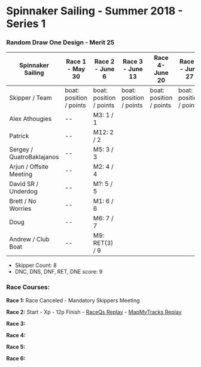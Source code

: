 # Spinnaker Sailing - Summer 2018 - Series 1
### Random Draw One Design - Merit 25

| Spinnaker Sailing | Race 1 - May 30 | Race 2 - June 6 | Race 3 - June 13 | Race 4- June 20 | Race 5 - June 27 | Race 6 - Jul 11 | Series Points | Final Series Points |
| --- | --- | --- | --- | --- | --- | --- | --- | --- |
| Skipper / Team    | boat: position / points | boat: position / points | boat: position / points | boat: position / points | boat: position / points | boat: position / points | | Best 5 Races |
| Alex Athougies | -- | M3: 1 / 1 | | | | | 1 | 1 |
| Patrick | -- | M12: 2 / 2 | | | | | 2 | 2 |
| Sergey / QuatroBaklajanos | -- | M5: 3 / 3 | | | | | 3 | 3 |
| Arjun / Offsite Meeting | -- | M2: 4 / 4 | | | | | 4 | 4 |
| David SR / Underdog | -- | M?: 5 / 5 | | | | | 5 | 5 |
| Brett / No Worries | -- | M1: 6 / 6 | | | | | 6 | 6 |
| Doug | -- | M6: 7 / 7 | | | | | 7 | 7 |
| Andrew / Club Boat | -- | M9: RET(3) / 9 | | | | | 9 | 9 |

* Skipper Count: 8
* DNC, DNS, DNF, RET, DNE score: 9


### Race Courses:
**Race 1:** Race Canceled - Mandatory Skippers Meeting

**Race 2:** Start - Xp - 12p Finish - [RaceQs Replay](http://raceqs.com/regattas/64373?eventId=69586) - [MapMyTracks Replay](http://www.mapmytracks.com/explore/activity/2859068)

**Race 3:** 

**Race 4:** 

**Race 5:** 

**Race 6:** 

